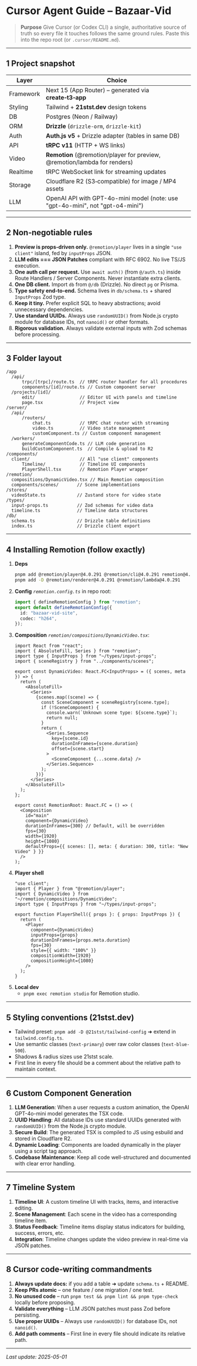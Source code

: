 # Cursor Agent Guide – Bazaar‑Vid

> **Purpose** Give Cursor (or Codex CLI) a single, authoritative source of truth so every file it touches follows the same ground rules.  Paste this into the repo root (or `.cursor/README.md`).

---

## 1 Project snapshot

| Layer | Choice |
|-------|--------|
| Framework | Next 15 (App Router) – generated via **create‑t3‑app** |
| Styling | Tailwind + **21stst.dev** design tokens |
| DB | Postgres (Neon / Railway) |
| ORM | **Drizzle** (`drizzle-orm`, `drizzle-kit`) |
| Auth | **Auth.js v5** + Drizzle adapter (tables in same DB) |
| API | **tRPC v11** (HTTP + WS links) |
| Video | **Remotion** (@remotion/player for preview, @remotion/lambda for renders) |
| Realtime | tRPC WebSocket link for streaming updates |
| Storage | Cloudflare R2 (S3‑compatible) for image / MP4 assets |
| LLM | OpenAI API with GPT-4o-mini model (note: use "gpt-4o-mini", not "gpt-o4-mini") |

---

## 2 Non‑negotiable rules

1. **Preview is props‑driven only.** `@remotion/player` lives in a single `"use client"` island, fed by `inputProps` JSON.
2. **LLM edits === JSON Patches** compliant with RFC 6902. No live TS/JS execution.
3. **One auth call per request.** Use `await auth()` (from `@/auth.ts`) inside Route Handlers / Server Components. Never instantiate extra clients.
4. **One DB client.** Import `db` from `@/db` (Drizzle). No direct `pg` or Prisma.
5. **Type safety end‑to‑end.** Schema lives in `db/schema.ts` + shared `InputProps` Zod type.
6. **Keep it tiny.** Prefer explicit SQL to heavy abstractions; avoid unnecessary dependencies.
7. **Use standard UUIDs.** Always use `randomUUID()` from Node.js crypto module for database IDs, not `nanoid()` or other formats.
8. **Rigorous validation.** Always validate external inputs with Zod schemas before processing.

---

## 3 Folder layout

```
/app
  /api/
      trpc/[trpc]/route.ts  // tRPC router handler for all procedures
      components/[id]/route.ts // Custom component server
  /projects/[id]/
      edit/                 // Editor UI with panels and timeline
      page.tsx              // Project view
/server/
  /api/
      /routers/
          chat.ts           // tRPC chat router with streaming
          video.ts          // Video state management
          customComponent.ts // Custom component management
  /workers/
      generateComponentCode.ts // LLM code generation
      buildCustomComponent.ts  // Compile & upload to R2
/components/
  client/                   // All "use client" components
      Timeline/             // Timeline UI components
      PlayerShell.tsx       // Remotion Player wrapper
/remotion/
  compositions/DynamicVideo.tsx // Main Remotion composition
  components/scenes/       // Scene implementations
/stores/
  videoState.ts            // Zustand store for video state
/types/
  input-props.ts           // Zod schemas for video data
  timeline.ts              // Timeline data structures
/db/
  schema.ts                // Drizzle table definitions
  index.ts                 // Drizzle client export
```

---

## 4 Installing Remotion (follow **exactly**)

1. **Deps**
   ```bash
   pnpm add @remotion/player@4.0.291 @remotion/cli@4.0.291 remotion@4.0.291
   pnpm add -D @remotion/renderer@4.0.291 @remotion/lambda@4.0.291
   ```
2. **Config**
   *`remotion.config.ts`* in repo root:
   ```ts
   import { defineRemotionConfig } from "remotion";
   export default defineRemotionConfig({
     id: "bazaar-vid-site",
     codec: "h264",
   });
   ```
3. **Composition**
   *`remotion/compositions/DynamicVideo.tsx`*:
   ```tsx
   import React from "react";
   import { AbsoluteFill, Series } from "remotion";
   import type { InputProps } from "~/types/input-props";
   import { sceneRegistry } from "../components/scenes";
   
   export const DynamicVideo: React.FC<InputProps> = ({ scenes, meta }) => {
     return (
       <AbsoluteFill>
         <Series>
           {scenes.map((scene) => {
             const SceneComponent = sceneRegistry[scene.type];
             if (!SceneComponent) {
               console.warn(`Unknown scene type: ${scene.type}`);
               return null;
             }
             return (
               <Series.Sequence
                 key={scene.id}
                 durationInFrames={scene.duration}
                 offset={scene.start}
               >
                 <SceneComponent {...scene.data} />
               </Series.Sequence>
             );
           })}
         </Series>
       </AbsoluteFill>
     );
   };
   
   export const RemotionRoot: React.FC = () => (
     <Composition
       id="main"
       component={DynamicVideo}
       durationInFrames={300} // Default, will be overridden
       fps={30}
       width={1920}
       height={1080}
       defaultProps={{ scenes: [], meta: { duration: 300, title: "New Video" } }}
     />
   );
   ```
4. **Player shell**
   ```tsx
   "use client";
   import { Player } from "@remotion/player";
   import { DynamicVideo } from "~/remotion/compositions/DynamicVideo";
   import type { InputProps } from "~/types/input-props";
   
   export function PlayerShell({ props }: { props: InputProps }) {
     return (
       <Player
         component={DynamicVideo}
         inputProps={props}
         durationInFrames={props.meta.duration}
         fps={30}
         style={{ width: "100%" }}
         compositionWidth={1920}
         compositionHeight={1080}
       />
     );
   }
   ```
5. **Local dev**
   * `pnpm exec remotion studio` for Remotion studio.

---

## 5 Styling conventions (21stst.dev)

* Tailwind preset: `pnpm add -D @21stst/tailwind-config` ➜ extend in `tailwind.config.ts`.
* Use semantic classes (`text-primary`) over raw color classes (`text-blue-500`).
* Shadows & radius sizes use 21stst scale.
* First line in every file should be a comment about the relative path to maintain context.

---

## 6 Custom Component Generation

1. **LLM Generation**: When a user requests a custom animation, the OpenAI GPT-4o-mini model generates the TSX code.
2. **UUID Handling**: All database IDs use standard UUIDs generated with `randomUUID()` from the Node.js crypto module.
3. **Secure Build**: The generated TSX is compiled to JS using esbuild and stored in Cloudflare R2.
4. **Dynamic Loading**: Components are loaded dynamically in the player using a script tag approach.
5. **Codebase Maintenance**: Keep all code well-structured and documented with clear error handling.

---

## 7 Timeline System

1. **Timeline UI**: A custom timeline UI with tracks, items, and interactive editing.
2. **Scene Management**: Each scene in the video has a corresponding timeline item.
3. **Status Feedback**: Timeline items display status indicators for building, success, errors, etc.
4. **Integration**: Timeline changes update the video preview in real-time via JSON patches.

---

## 8 Cursor code‑writing commandments

1. **Always update docs:** if you add a table ➜ update `schema.ts` + README.
2. **Keep PRs atomic** – one feature / one migration / one test.
3. **No unused code** – run `pnpm test && pnpm lint && pnpm type-check` locally before proposing.
5. **Validate everything** – LLM JSON patches must pass Zod before persisting.
6. **Use proper UUIDs** – Always use `randomUUID()` for database IDs, not `nanoid()`.
7. **Add path comments** – First line in every file should indicate its relative path.

---

*Last update: 2025-05-01*

